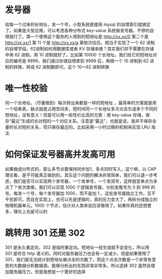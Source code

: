 # 发号器

给每一个过来的长地址，发一个号，小型系统直接用 mysql 的自增索引就搞定了。如果是大型应用，可以考虑各种分布式 key-value 系统做发号器。不停的自增就行了。第一个使用这个服务的人得到的短地址是 http://xx.xx/0 第二个是 http://xx.xx/1 第 11 个是 http://xx.xx/a 第依次往后，相当于实现了一个 62 进制的自增字段。62进制如何用数据库或者 KV 存储来做？其实我们并不需要在存储中用 62 进制，用 10 进制就好了。比如第 10000 个长地址，我们给它的短地址对应的编号是 9999，我们通过存储自增拿到 9999 后，再做一个 10 进制到 62 进制的转换，转成 62 进制数即可。这个 10～62 进制转换

# 唯一性校验

同一个长地址，（尽量做到）每次转出来都是一样的短地址 ，最简单的方案就是用一个哈希表，缺点就是占用空间多，短时间同一个长地址多次点击生成多个不同的短地址，没有意义！但是可以用一些性价比高的方案：用 key-value 存储，保存“最近”生成的长对短的一个对应关系。注意是“最近”，也就是说，我并不保存全量的长对短的关系，而只保存最近的。比如采用一小时过期的机制来实现 LRU 淘汰

# 如何保证发号器高并发高可用

如果做成分布式的，那么多节点要保持同步加1，多点同时写入，这个嘛，以 CAP 理论看，是不可能真正做到的。其实这个问题的解决非常简单，我们可以退一步考虑，我们是否可以实现两个发号器，一个发单号，一个发双号，这样就变单点为多点了？依次类推，我们可以实现 1000 个逻辑发号器，分别发尾号为 0 到 999 的号。每发一个号，每个发号器加 1000，而不是加 1 。这些发号器独立工作，互不干扰即可。而且在实现上，也可以先是逻辑的，真的压力变大了，再拆分成独立的物理机器单元。1000 个节点，估计对人类来说应该够用了。如果你真的还想更多，理论上也是可以的

# 跳转用 301 还是 302

301 是永久重定向，302 是临时重定向。短地址一经生成就不会变化，所以用 301 是符合 http 语义的。同时对服务器压力也会有一定减少。但是如果使用了 301，我们就无法统计到短地址被点击的次数了。而这个点击次数是一个非常有意思的大数据分析数据源。能够分析出的东西非常非常多。所以选择 302 虽然会增加服务器压力，但是我想是一个更好的选择
